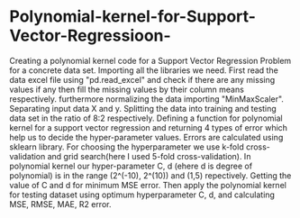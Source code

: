 # Polynomial-kernel-for-Support-Vector-Regressioon-

Creating a polynomial kernel code for a Support Vector Regression Problem for a concrete data set.
Importing all the libraries we need.
First read the data excel file using "pd.read_excel" and check if there are any missing values if any then fill the missing values by their column means respectively.
furthermore normalizing the data importing "MinMaxScaler".
Separating input data X and y.
Splitting the data into training and testing data set in the ratio of 8:2 respectively.
Defining a function for polynomial kernel for a support vector regression and returning 4 types of error which help us to decide the hyper-parameter values. Errors are calculated using sklearn library.
For choosing the hyperparameter we use k-fold cross-validation and grid search(here I used 5-fold cross-validation). In polynomial kernel our hyper-parameter C, d (ehere d is degree of polynomial) is in the range (2^(-10), 2^(10)) and (1,5) repectively. Getting the value of C and d for minimum MSE error.
Then apply the polynomial kernel for testing dataset using optimum hyperparameter C, d, and calculating MSE, RMSE, MAE, R2 error.
